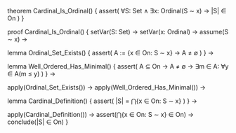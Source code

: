 theorem Cardinal_Is_Ordinal() {
  assert(
    ∀S: Set ∧ ∃x: Ordinal(S ∼ x) →
    |S| ∈ On
  )
}

proof Cardinal_Is_Ordinal() {
  setVar(S: Set) →
  setVar(x: Ordinal) →
  assume(S ∼ x) →
  
  lemma Ordinal_Set_Exists() {
    assert(
      A := {x ∈ On: S ∼ x} →
      A ≠ ∅
    )
  } →

  lemma Well_Ordered_Has_Minimal() {
    assert(
      A ⊆ On →
      A ≠ ∅ →
      ∃m ∈ A: ∀y ∈ A(m ≤ y)
    )
  } →

  apply(Ordinal_Set_Exists()) →
  apply(Well_Ordered_Has_Minimal()) →
  
  lemma Cardinal_Definition() {
    assert(
      |S| = ⋂{x ∈ On: S ∼ x}
    )
  } →
  
  apply(Cardinal_Definition()) →
  assert(⋂{x ∈ On: S ∼ x} ∈ On) →
  conclude(|S| ∈ On)
}